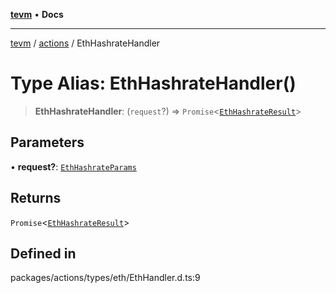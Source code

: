 [**tevm**](../../README.md) • **Docs**

***

[tevm](../../modules.md) / [actions](../README.md) / EthHashrateHandler

# Type Alias: EthHashrateHandler()

> **EthHashrateHandler**: (`request`?) => `Promise`\<[`EthHashrateResult`](EthHashrateResult.md)\>

## Parameters

• **request?**: [`EthHashrateParams`](EthHashrateParams.md)

## Returns

`Promise`\<[`EthHashrateResult`](EthHashrateResult.md)\>

## Defined in

packages/actions/types/eth/EthHandler.d.ts:9
